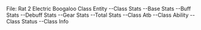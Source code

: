 File: Rat 2 Electric Boogaloo
Class Entity
--Class Stats
  --Base Stats
  --Buff Stats
  --Debuff Stats
  --Gear Stats
  --Total Stats
--Class Atb
--Class Ability
--Class Status
--Class Info
